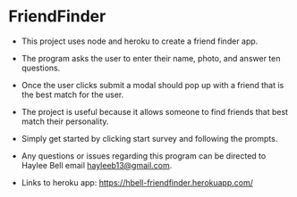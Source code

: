 # FriendFinder

* This project uses node and heroku to create a friend finder app.
* The program asks the user to enter their name, photo, and answer ten questions.
* Once the user clicks submit a modal should pop up with a friend that is the best match for the user.
* The project is useful because it allows someone to find friends that best match their personality. 
* Simply get started by clicking start survey and following the prompts.
* Any questions or issues regarding this program can be directed to Haylee Bell email hayleeb13@gmail.com.

* Links to heroku app:
https://hbell-friendfinder.herokuapp.com/